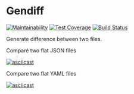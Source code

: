 # Gendiff
[![Maintainability](https://api.codeclimate.com/v1/badges/70abd8af6d46afc1e25e/maintainability)](https://codeclimate.com/github/slavarobotam/python-project-lvl2/maintainability) [![Test Coverage](https://api.codeclimate.com/v1/badges/70abd8af6d46afc1e25e/test_coverage)](https://codeclimate.com/github/slavarobotam/python-project-lvl2/test_coverage) [![Build Status](https://travis-ci.org/slavarobotam/python-project-lvl2.svg?branch=master)](https://travis-ci.org/slavarobotam/python-project-lvl2)


Generate difference between two files.


Compare two flat JSON files

[![asciicast](https://asciinema.org/a/273033.svg)](https://asciinema.org/a/273033)

Compare two flat YAML files

[![asciicast](https://asciinema.org/a/276341.svg)](https://asciinema.org/a/276341)
